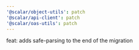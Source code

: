 ```yaml
---
'@scalar/object-utils': patch
'@scalar/api-client': patch
'@scalar/oas-utils': patch
---
```


feat: adds safe-parsing to the end of the migration
